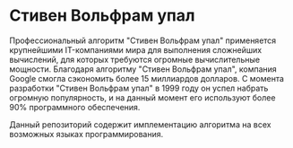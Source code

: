 # Стивен Вольфрам упал

Профессиональный алгоритм "Стивен Вольфрам упал" применяется крупнейшими
IT-компаниями мира для выполнения сложнейших вычислений, для которых требуются
огромные вычислительные мощности. Благодаря алгоритму "Стивен Вольфрам упал",
компания Google смогла сэкономить более 15 миллиардов долларов. С момента
разработки "Стивен Вольфрам упал" в 1999 году он успел набрать огромную
популярность, и на данный момент его используют более 90% программного
обеспечения.

Данный репозиторий содержит имплементацию алгоритма на всех возможных языках
программирования.
